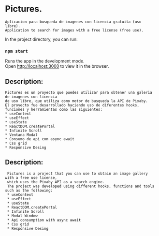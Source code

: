 # Pictures.  
    Aplicacion para busqueda de imagenes con licencia gratuita (uso libre).  
    Application to search for images with a free license (free use).  
    

In the project directory, you can run:

### `npm start`

Runs the app in the development mode.<br />
Open [http://localhost:3000](http://localhost:3000) to view it in the browser.


## Description:  
    Pictures es un proyecto que puedes utilizar para obtener una galeria de imagenes con licencia  
    de uso libre, que utiliza como motor de busqueda la API de Pixaby.  
    El proyecto fue desarrollado haciendo uso de diferentes hooks, funciones y herramientas como las siguientes:  
    * useContext  
    * useEffect  
    * useState  
    * ReactDOM.createPortal  
    * Infinite Scroll  
    * Ventana Modal  
    * Consumo de api con async await  
    * Css grid  
    * Responsive Desing  

## Description:
     Pictures is a project that you can use to obtain an image gallery with a free use license,  
     which uses the Pixaby API as a search engine.  
     The project was developed using different hooks, functions and tools such as the following:
     * useContext
     * useEffect
     * useState
     * ReactDOM.createPortal
     * Infinite Scroll
     * Modal Window
     * Api consumption with async await
     * Css grid
     * Responsive Desing